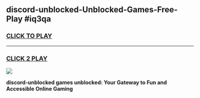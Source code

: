 
## discord-unblocked-Unblocked-Games-Free-Play #iq3qa
<h3>
<a href="https://us.freeplayer.one?title=discord-unblocked&ref=9M">CLICK TO PLAY</a></h3>
<hr>

<h3>
<a href="https://us.freeplayer.one?title=discord-unblocked&ref=9M">CLICK 2 PLAY</a>
  
</h3>

<a href="https://us.freeplayer.one?title=discord-unblocked&ref=9M"><img src="https://clearcache.store/games.png"></a>


**discord-unblocked games unblocked: Your Gateway to Fun and Accessible Online Gaming**
